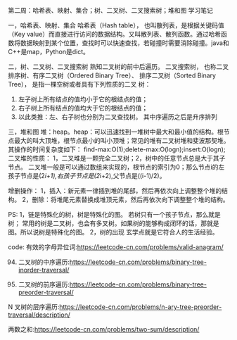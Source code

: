 第二周：哈希表、映射、集合；树、二叉树、二叉搜索树；堆和图
学习笔记


一，哈希表、映射、集合
哈希表（Hash table）， 也叫散列表，是根据关键码值（Key value）而直接进行访问的数据结构。又叫散列表、散列函数。通过哈希函数将数据映射到某个位置，查找时可以快速查找，若碰撞时需要消除碰撞。java和C++是map，Python是dict。

二，树、二叉树、二叉搜索树
熟知二叉树的前中后遍历。
二叉搜索树， 也称二叉排序树、有序二叉树（Ordered Binary Tree）、 排序二叉树（Sorted Binary Tree）， 是指一棵空树或者具有下列性质的二叉
树：
1. 左子树上所有结点的值均小于它的根结点的值；
2. 右子树上所有结点的值均大于它的根结点的值；
3. 以此类推：左、右子树也分别为二叉查找树。 
其中序遍历之后是升序排列


三，堆和图
堆：heap。heap：可以迅速找到一堆树中最大和最小值的结构。根节点最大的叫大顶堆，根节点最小的叫小顶堆；常见的堆有二叉树堆和斐波那契堆。其操作的时间复杂度如下：
find-max:O(1);delete-max:O(logn);insert:O(logn);
二叉堆的性质：
1，二叉堆是一颗完全二叉树；2，树中的任意节点总是大于其子节点。
二叉堆一般是可以通过数组来实现的，根节点的索引为0；那么节点i的左孩子节点是(2*i+1),右孩子节点是(2*i+2),父节点是((i-1)/2)。

增删操作：
1，插入：新元素一律插到堆的尾部，然后再依次向上调整整个堆的结构。
2，删除：将堆尾元素替换成堆顶元素，然后再依次向下调整整个堆的结构。


PS:
1，链是特殊化的树，树是特殊化的图。
若树只有一个孩子节点，那么就是树；
常用的树是二叉树，也会有多叉树。如果树的能够构成闭环的话，那就是图。所以说树是特殊化的图。
2，树的出现
玄学点就是它符合人的生活经验。

code:
有效的字母异位词:https://leetcode-cn.com/problems/valid-anagram/

94. 二叉树的中序遍历:https://leetcode-cn.com/problems/binary-tree-inorder-traversal/

144. 二叉树的前序遍历:https://leetcode-cn.com/problems/binary-tree-preorder-traversal/

N 叉树的层序遍历:https://leetcode-cn.com/problems/n-ary-tree-preorder-traversal/description/

两数之和:https://leetcode-cn.com/problems/two-sum/description/
